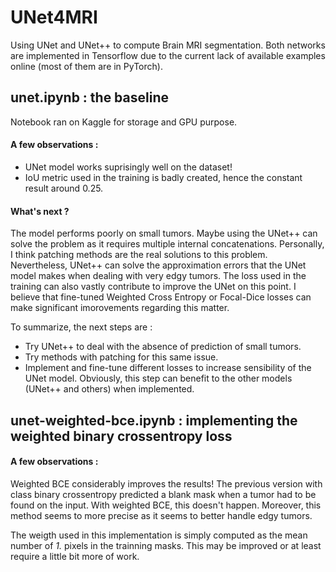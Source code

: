 # UNet4MRI

Using UNet and UNet++ to compute Brain MRI segmentation. Both networks are implemented in Tensorflow due to the current lack of available examples online (most of them are in PyTorch). 

## unet.ipynb : the baseline

Notebook ran on Kaggle for storage and GPU purpose.

#### A few observations :

* UNet model works suprisingly well on the dataset!
* IoU metric used in the training is badly created, hence the constant result around 0.25.

#### What's next ?

The model performs poorly on small tumors. Maybe using the UNet++ can solve the problem as it requires multiple internal concatenations. Personally, I think patching methods are the real solutions to this problem.
Nevertheless, UNet++ can solve the approximation errors that the UNet model makes when dealing with very edgy tumors. The loss used in the training can also vastly contribute to improve the UNet on this point. 
I believe that fine-tuned Weighted Cross Entropy or Focal-Dice losses can make significant imorovements regarding this matter.

To summarize, the next steps are :

* Try UNet++ to deal with the absence of prediction of small tumors.
* Try methods with patching for this same issue.
* Implement and fine-tune different losses to increase sensibility of the UNet model. Obviously, this step can benefit to the other models (UNet++ and others) when implemented.

## unet-weighted-bce.ipynb : implementing the weighted binary crossentropy loss

#### A few observations :

Weighted BCE considerably improves the results! The previous version with class binary crossentropy predicted a blank mask when a tumor had to be found on the input. With weighted BCE, this doesn't happen. Moreover, this method seems to more precise as it seems to better handle edgy tumors.

The weigth used in this implementation is simply computed as the mean number of *1.* pixels in the trainning masks. This may be improved or at least require a little bit more of work.
